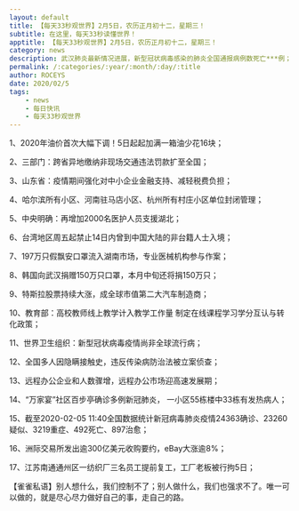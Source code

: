 ```yaml
---
layout: default
title: 【每天33秒观世界】2月5日，农历正月初十二，星期三！
subtitle: 在这里，每天33秒读懂世界！
apptitle: 【每天33秒观世界】2月5日，农历正月初十二，星期三！
category: news
description: 武汉肺炎最新情况进展，新型冠状病毒感染的肺炎全国通报病例数死亡***例；在这里，每天33秒或60秒读懂世界，免费每日快讯新闻简报接口API，微语简报接口API，Skylark，爬虫简讯API接口免费，微信可以直接转账到QQ了。【每天33秒观世界】2019年12月12345678910111213141516171819202122232425262728293031日。ROCEYS全栈CEO 2020-01-23 10:22:18
permalink: /:categories/:year/:month/:day/:title
author: ROCEYS
date: 2020/02/5
tags:
    - news
    - 每日快讯
    - 每天33秒观世界
---
```




1、2020年油价首次大幅下调！5日起起加满一箱油少花16块；

2、三部门：跨省异地缴纳非现场交通违法罚款扩至全国；

3、山东省：疫情期间强化对中小企业金融支持、减轻税费负担；

4、哈尔滨所有小区、河南驻马店小区、杭州所有村庄小区单位封闭管理；

5、中央明确：再增加2000名医护人员支援湖北；

6、台湾地区周五起禁止14日内曾到中国大陆的非台籍人士入境；

7、197万只假飘安口罩流入湖南市场，专业医械机构参与作案；

8、韩国向武汉捐赠150万只口罩，本月中旬还将捐150万只；

9、特斯拉股票持续大涨，成全球市值第二大汽车制造商；

10、教育部：高校教师线上教学计入教学工作量 制定在线课程学习学分互认与转化政策；

11、世界卫生组织：新型冠状病毒疫情尚非全球流行病；

12、全国多人因隐瞒接触史，违反传染病防治法被立案侦查；

13、远程办公企业和人数骤增，远程办公市场迎高速发展期；

14、“万家宴”社区百步亭确诊多例新冠肺炎， 一小区55栋楼中33栋有发热病人；

15、截至2020-02-05 11:40全国数据统计新冠病毒肺炎疫情24363确诊、23260疑似、3219重症、492死亡、897治愈；

16、洲际交易所发出逾300亿美元收购要约，eBay大涨逾8%；

17、江苏南通通州区一纺织厂三名员工提前复工，工厂老板被行拘5日；

【雀雀私语】别人想什么，我们控制不了；别人做什么，我们也强求不了。唯一可以做的，就是尽心尽力做好自己的事，走自己的路。